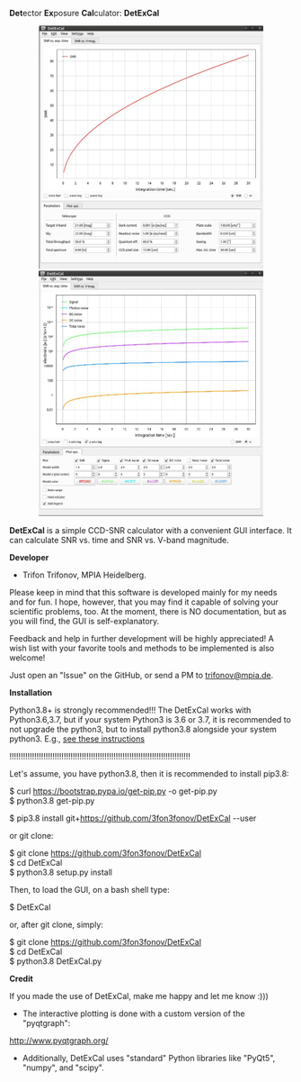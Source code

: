 
**Det**ector **Ex**posure **Cal**culator: **DetExCal** 
 

<p align="center">
  <img width="400" src="./docs/DetExCal.jpg">   <img width="400" src="./docs/DetExCal_2.jpg">
</p>
 
**DetExCal** is a simple CCD-SNR calculator with a convenient GUI interface. It can calculate SNR vs. time and SNR vs. V-band magnitude. 



**Developer**

* Trifon Trifonov, MPIA Heidelberg.

 
Please keep in mind that this software is developed mainly for my needs and for fun. I hope, however, that you may find it capable of solving your scientific problems, too. At the moment, there is NO documentation,
but as you will find, the GUI is self-explanatory.   

Feedback and help in further development will be highly appreciated!
A wish list with your favorite tools and methods to be implemented is also welcome!    

Just open an "Issue" on the GitHub, or send a PM to trifonov@mpia.de.    


**Installation**

Python3.8+ is strongly recommended!!! The DetExCal works with Python3.6,3.7, but if your system Python3 is 3.6 or 3.7, it is recommended to not upgrade the python3, but to install python3.8 alongside your system python3. E.g., [see these instructions](https://linuxize.com/post/how-to-install-python-3-8-on-ubuntu-18-04/)

!!!!!!!!!!!!!!!!!!!!!!!!!!!!!!!!!!!!!!!!!!!!!!!!!!!!!!!!!!!!!!!!!!!!!!!!!!!!!!!!   

Let's assume, you have python3.8, then it is recommended to install pip3.8:

$ curl https://bootstrap.pypa.io/get-pip.py -o get-pip.py   
$ python3.8 get-pip.py    


$ pip3.8 install git+https://github.com/3fon3fonov/DetExCal --user  

or git clone:

$ git clone https://github.com/3fon3fonov/DetExCal   
$ cd DetExCal   
$ python3.8 setup.py install   

Then, to load the GUI, on a bash shell type: 

$ DetExCal 


or, after git clone, simply:

$ git clone https://github.com/3fon3fonov/DetExCal   
$ cd DetExCal   
$ python3.8 DetExCal.py 



 

**Credit**

If you made the use of DetExCal, make me happy and let me know :))) 
 

* The interactive plotting is done with a custom version of the "pyqtgraph": 

http://www.pyqtgraph.org/

* Additionally, DetExCal uses "standard" Python libraries like 
"PyQt5", "numpy", and "scipy".

 
